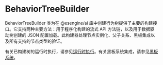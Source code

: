 # BehaviorTreeBuilder

BehaviorTreeBuilder 类为在 @esengine/ai 库中创建行为树提供了主要的构建接口。它支持两种主要方法：用于程序化构建的流式 API 方法链，以及用于数据驱动树创建的 JSON 配置加载。此构建器处理节点实例化、父子关系、黑板集成以及所有支持的节点类型的验证。

有关已构建树的运行时执行，请参见[运行时执行](04-02-01-05-runtime-execution.md)。有关黑板系统集成，请参见[黑板系统](04-02-01-06-blackboard-system.md)。